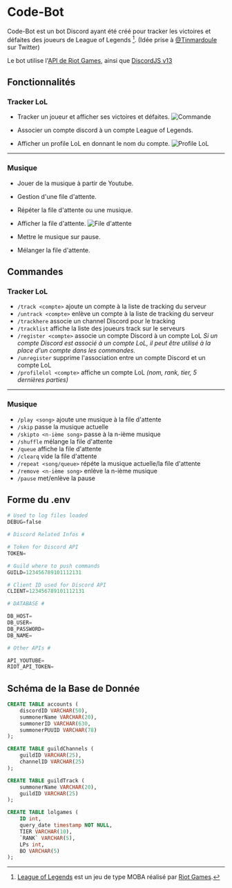 # Code-Bot

Code-Bot est un bot Discord ayant été créé pour tracker les victoires et défaites des joueurs de League of Legends [^1]. (Idée prise à [@Tinmardoule](https://twitter.com/Tinmardoule/status/1490091355196076042?s=20&t=rY4TYQK_2mM-rY_er6mDwQ) sur Twitter)

Le bot utilise l'[API de Riot Games](https://developer.riotgames.com/), ainsi que [DiscordJS v13](https://discord.js.org/#/docs/discord.js/stable/general/welcome)

## Fonctionnalités

### Tracker LoL

- Tracker un joueur et afficher ses victoires et défaites.
![Commande](https://i.imgur.com/sw215.jpeg)

- Associer un compte discord à un compte League of Legends.
- Afficher un profile LoL en donnant le nom du compte.
![Profile LoL](https://i.imgur.com/sw215.jpeg)
---
### Musique

- Jouer de la musique à partir de Youtube.
- Gestion d'une file d'attente.
- Répéter la file d'attente ou une musique.
- Afficher la file d'attente.
![File d'attente](https://i.imgur.com/sw215.jpeg)

- Mettre le musique sur pause.
- Mélanger la file d'attente.

## Commandes

### Tracker LoL

- `/track <compte>` ajoute un compte à la liste de tracking du serveur
- `/untrack <compte>` enlève un compte à la liste de tracking du serveur
- `/trackhere` associe un channel Discord pour le tracking
- `/tracklist` affiche la liste des joueurs track sur le serveurs
- `/register <compte>` associe un compte Discord à un compte LoL
*Si un compte Discord est associé à un compte LoL, il peut être utilisé à la place d'un compte dans les commandes.*
- `/unregister` supprime l'association entre un compte Discord et un compte LoL
- `/profilelol <compte>` affiche un compte LoL *(nom, rank, tier, 5 dernières parties)*
---
### Musique

- `/play <song>` ajoute une musique à la file d'attente
- `/skip` passe la musique actuelle
- `/skipto <n-ième song>` passe à la n-ième musique
- `/shuffle` mélange la file d'attente
- `/queue` affiche la file d'attente
- `/clearq` vide la file d'attente
- `/repeat <song/queue>` répéte la musique actuelle/la file d'attente
- `/remove <n-ième song>` enlève la n-ième musique
- `/pause` met/enlève la pause

## Forme du .env

```py
# Used to log files loaded
DEBUG=false

# Discord Related Infos #

# Token for Discord API
TOKEN=

# Guild where to push commands
GUILD=123456789101112131

# Client ID used for Discord API
CLIENT=123456789101112131

# DATABASE #

DB_HOST=
DB_USER=
DB_PASSWORD=
DB_NAME=

# Other APIs #

API_YOUTUBE=
RIOT_API_TOKEN=
```

## Schéma de la Base de Donnée

```sql
CREATE TABLE accounts (
	discordID VARCHAR(50),
	summonerName VARCHAR(20),
	summonerID VARCHAR(630,
	summonerPUUID VARCHAR(78)
);

CREATE TABLE guildChannels (
	guildID VARCHAR(25),
	channelID VARCHAR(25)
);

CREATE TABLE guildTrack (
	summonerName VARCHAR(20),
	guildID VARCHAR(25)
);

CREATE TABLE lolgames (
	ID int,
	query_date timestamp NOT NULL,
	TIER VARCHAR(10),
	`RANK` VARCHAR(5),
	LPs int,
	BO VARCHAR(5)
);
```

[^1]: [League of Legends](https://www.leagueoflegends.com) est un jeu de type MOBA réalisé par [Riot Games](https://www.riotgames.com).